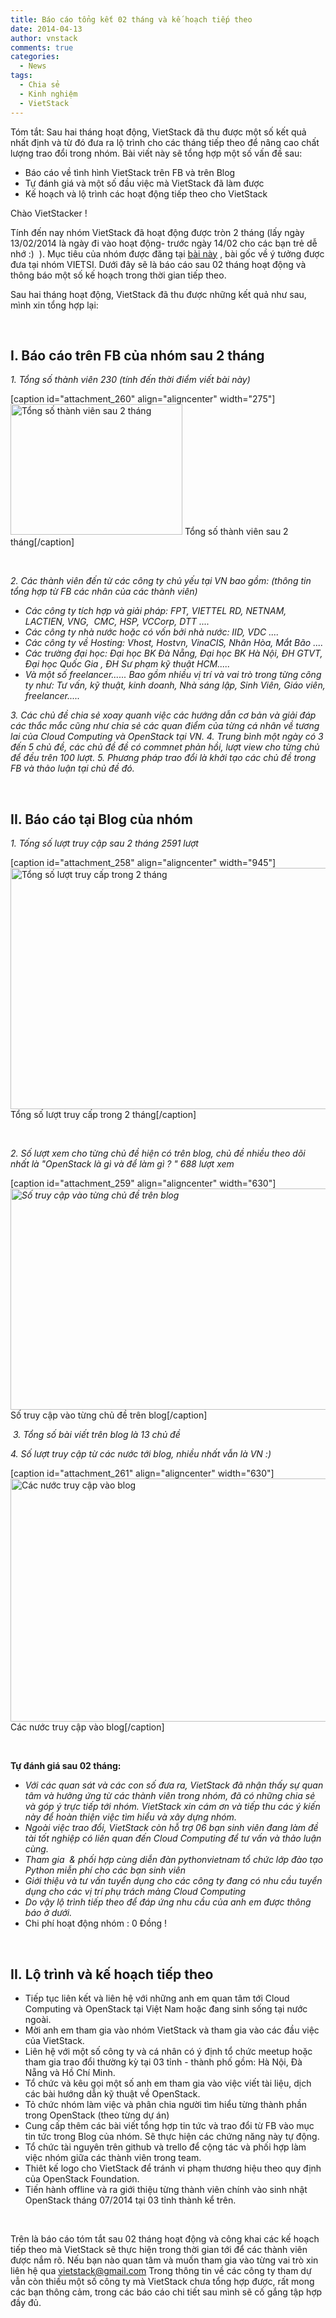 ```yaml
---
title: Báo cáo tổng kết 02 tháng và kế hoạch tiếp theo
date: 2014-04-13
author: vnstack
comments: true
categories: 
  - News
tags: 
  - Chia sẻ
  - Kinh nghiệm
  - VietStack
---
```

Tóm tắt: Sau hai tháng hoạt động, VietStack đã thu được một số kết quả nhất định và từ đó đưa ra lộ trình cho các tháng tiếp theo để nâng cao chất lượng trao đổi trong nhóm. Bài viết này sẽ tổng hợp một số vấn đề sau:
<ul>
	<li>Báo cáo về tình hình VietStack trên FB và trên Blog</li>
	<li>Tự đánh giá và một số đầu việc mà VietStack đã làm được</li>
	<li>Kế hoạch và lộ trình các hoạt động tiếp theo cho VietStack</li>
</ul>
<!--more-->Chào VietStacker !

Tính đến nay nhóm VietStack đã hoạt động được tròn 2 tháng (lấy ngày 13/02/2014 là ngày đi vào hoạt động- trước ngày 14/02 cho các bạn trẻ dễ nhớ :)  ). Mục tiêu của nhóm được đăng tại <a href="http://vietstack.wordpress.com/2014/02/15/thong-bao-ve-group-vietstack/">bài này</a> , bài gốc về ý tưởng được đưa tại nhóm VIETSI. Dưới đây sẽ là báo cáo sau 02 tháng hoạt động và thông báo một số kế hoạch trong thời gian tiếp theo.

Sau hai tháng hoạt động, VietStack đã thu được những kết quả như sau, mình xin tổng hợp lại:

<strong> </strong>
<h2>I. Báo cáo trên FB của nhóm sau 2 tháng</h2>
<em>1. Tổng số thành viên 230 (tính đến thời điểm viết bài này)</em>

[caption id="attachment_260" align="aligncenter" width="275"]<a href="http://vietstack.files.wordpress.com/2014/04/2014-04-13_225018.png"><img class="size-full wp-image-260" src="http://vietstack.files.wordpress.com/2014/04/2014-04-13_225018.png" alt="Tổng số thành viên sau 2 tháng" width="275" height="209" /></a> Tổng số thành viên sau 2 tháng[/caption]

&nbsp;

<em>2. Các thành viên đến từ các công ty chủ yếu tại VN bao gồm: (thông tin tổng hợp từ FB các nhân của các thành viên)</em>
<ul>
	<li><em>Các công ty tích hợp và giải pháp: FPT, VIETTEL RD, NETNAM, LACTIEN, VNG,  CMC, HSP, VCCorp, DTT ....</em></li>
	<li><em>Các công ty nhà nước hoặc có vốn bởi nhà nước: IID, VDC ....</em></li>
	<li><em>Các công ty về Hosting: Vhost, Hostvn, <span style="color:#141823;">VinaCIS, Nhân Hòa, Mắt Bão ....</span></em></li>
	<li><em>Các trường đại học: Đại học BK Đà Nẵng, Đại học BK Hà Nội, ĐH GTVT, Đại học Quốc Gia , ĐH Sư phạm kỹ thuật HCM.....</em></li>
	<li><em>Và một số freelancer...... Bao gồm nhiều vị trí và vai trò trong từng công ty như: Tư vấn, kỹ thuật, kinh doanh, Nhà sáng lập, Sinh Viên, Giáo viên, freelancer.....</em></li>
</ul>
<em>3. Các chủ đề chia sẻ xoay quanh việc các hướng dẫn cơ bản và giải đáp các thắc mắc cũng như chia sẻ các quan điểm của từng cá nhân về tương lai của Cloud Computing và OpenStack tại VN.
</em><em>4. Trung bình một ngày có 3 đến 5 chủ đề, các chủ đề đề có commnet phản hồi, lượt view cho từng chủ để đều trên 100 lượt.
</em><em>5. Phương pháp trao đổi là khởi tạo các chủ đề trong FB và thảo luận tại chủ đề đó.</em>

<strong> </strong>
<h2>II. Báo cáo tại Blog của nhóm</h2>
<em>1. Tống số lượt truy cập sau 2 tháng 2591 lượt</em>

[caption id="attachment_258" align="aligncenter" width="945"]<a href="http://vietstack.files.wordpress.com/2014/04/baocaothang04-011.png"><img class="wp-image-258 size-full" src="http://vietstack.files.wordpress.com/2014/04/baocaothang04-011.png" alt="Tổng số lượt truy cấp trong 2 tháng" width="945" height="386" /></a> Tổng số lượt truy cấp trong 2 tháng[/caption]

&nbsp;

<em>2. Số lượt xem cho từng chủ đề hiện có trên blog, chủ đề nhiều theo dõi nhất là "OpenStack là gì và để làm gì ? " 688 lượt xem</em>

[caption id="attachment_259" align="aligncenter" width="630"]<em><a href="http://vietstack.files.wordpress.com/2014/04/baocaothang04-02.png"><img class="size-full wp-image-259" src="http://vietstack.files.wordpress.com/2014/04/baocaothang04-02.png" alt="Số truy cập vào từng chủ đề trên blog" width="630" height="354" /></a></em> Số truy cập vào từng chủ đề trên blog[/caption]

<em> 3. Tổng số bài viết trên blog là 13 chủ đề</em>

<em>4. Số lượt truy cập từ các nước tới blog, nhiều nhất vẫn là VN :)</em>

[caption id="attachment_261" align="aligncenter" width="630"]<a href="http://vietstack.files.wordpress.com/2014/04/2014-04-13_225303.png"><img class="size-full wp-image-261" src="http://vietstack.files.wordpress.com/2014/04/2014-04-13_225303.png" alt="Các nước truy cập vào blog" width="630" height="389" /></a> Các nước truy cập vào blog[/caption]

&nbsp;

<strong>Tự đánh giá sau 02 tháng:</strong>
<ul>
	<li><em>Với các quan sát và các con số đưa ra, VietStack đã nhận thấy sự quan tâm và hưởng ứng từ các thành viên trong nhóm, đã có những chia sẻ và góp ý trực tiếp tới nhóm. VietStack xin cám ơn và tiếp thu các ý kiến này để hoàn thiện việc tìm hiểu và xây dựng nhóm.</em></li>
	<li><em>Ngoài việc trao đổi, VietStack còn hỗ trợ 06 bạn sinh viên đang làm đề tài tốt nghiệp có liên quan đến Cloud Computing để tư vấn và thảo luận cùng.</em></li>
	<li><em>Tham gia  &amp; phối hợp cùng diễn đàn pythonvietnam tổ chức lớp đào tạo Python miễn phí cho các bạn sinh viên</em></li>
	<li><em>Giới thiệu và tư vấn tuyển dụng cho các công ty đang có nhu cầu tuyển dụng cho các vị trí phụ trách mảng Cloud Computing</em></li>
	<li><em>Do vậy lộ trình tiếp theo để đáp ứng nhu cầu của anh em được thông báo ở dưới.</em></li>
	<li>Chi phí hoạt động nhóm : 0 Đồng !</li>
</ul>
&nbsp;
<h2></h2>
<h2>II. Lộ trình và kế hoạch tiếp theo</h2>
<ul>
	<li>Tiếp tục liên kết và liên hệ với những anh em quan tâm tới Cloud Computing và OpenStack tại Việt Nam hoặc đang sinh sống tại nước ngoài.</li>
	<li>Mời anh em tham gia vào nhóm VietStack và tham gia vào các đầu việc của VietStack.</li>
	<li>Liên hệ với một số công ty và cá nhân có ý định tổ chức meetup hoặc tham gia trao đổi thường kỳ tại 03 tỉnh - thành phố gồm: Hà Nội, Đà Nẵng và Hồ Chí Minh.</li>
	<li>Tổ chức và kêu gọi một số anh em tham gia vào việc viết tài liệu, dịch các bài hướng dẫn kỹ thuật về OpenStack.</li>
	<li>Tỏ chức nhóm làm việc và phân chia người tìm hiểu từng thành phần trong OpenStack (theo từng dự án)</li>
	<li>Cung cấp thêm các bài viết tổng hợp tin tức và trao đổi từ FB vào mục tin tức trong Blog của nhóm. Sẽ thực hiện các chứng năng này tự động.</li>
	<li>Tổ chức tài nguyên trên github và trello để cộng tác và phối hợp làm việc nhóm giữa các thành viên trong team.</li>
	<li>Thiêt kế logo cho VietStack để tránh vi phạm thương hiệu theo quy định của OpenStack Foundation.</li>
	<li>Tiến hành offline và ra giới thiệu từng thành viên chính vào sinh nhật OpenStack tháng 07/2014 tại 03 tỉnh thành kể trên.</li>
</ul>
&nbsp;

Trên là báo cáo tóm tắt sau 02 tháng hoạt động và công khai các kế hoạch tiếp theo mà VietStack sẽ thực hiện trong thời gian tới để các thành viên được nắm rõ. Nếu bạn nào quan tâm và muốn tham gia vào từng vai trò xin liên hệ qua vietstack@gmail.com
Trong thông tin về các công ty tham dự vẫn còn thiếu một số công ty mà VietStack chưa tổng hợp được, rất mong các bạn thông cảm, trong các báo cáo chi tiết sau mình sẽ cố gắng tập hợp đầy đủ.
